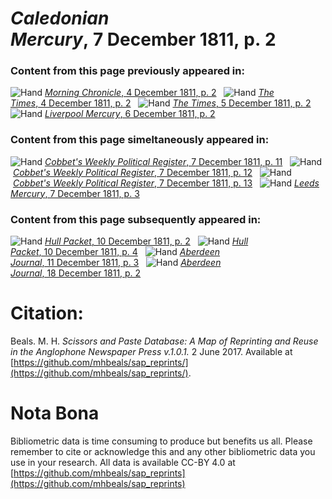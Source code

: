 # *Caledonian Mercury*, 7 December 1811, p. 2  
  
### Content from this page previously appeared in:  
![Hand](http://scissorsandpaste.net/wp-content/uploads/2017/06/smallhandpointer.png) [*Morning Chronicle*, 4 December 1811, p. 2](https://mhbeals.github.io/sap_html/Morning-Chronicle/Morning-Chronicle-4-December-1811-p-2)  
![Hand](http://scissorsandpaste.net/wp-content/uploads/2017/06/smallhandpointer.png) [*The Times*, 4 December 1811, p. 2](https://mhbeals.github.io/sap_html/The-Times/The-Times-4-December-1811-p-2)  
![Hand](http://scissorsandpaste.net/wp-content/uploads/2017/06/smallhandpointer.png) [*The Times*, 5 December 1811, p. 2](https://mhbeals.github.io/sap_html/The-Times/The-Times-5-December-1811-p-2)  
![Hand](http://scissorsandpaste.net/wp-content/uploads/2017/06/smallhandpointer.png) [*Liverpool Mercury*, 6 December 1811, p. 2](https://mhbeals.github.io/sap_html/Liverpool-Mercury/Liverpool-Mercury-6-December-1811-p-2)  
  
### Content from this page simeltaneously appeared in:  
![Hand](http://scissorsandpaste.net/wp-content/uploads/2017/06/smallhandpointer.png) [*Cobbet's Weekly Political Register*, 7 December 1811, p. 11](https://mhbeals.github.io/sap_html/Cobbet's-Weekly-Political-Register/Cobbet's-Weekly-Political-Register-7-December-1811-p-11)  
![Hand](http://scissorsandpaste.net/wp-content/uploads/2017/06/smallhandpointer.png) [*Cobbet's Weekly Political Register*, 7 December 1811, p. 12](https://mhbeals.github.io/sap_html/Cobbet's-Weekly-Political-Register/Cobbet's-Weekly-Political-Register-7-December-1811-p-12)  
![Hand](http://scissorsandpaste.net/wp-content/uploads/2017/06/smallhandpointer.png) [*Cobbet's Weekly Political Register*, 7 December 1811, p. 13](https://mhbeals.github.io/sap_html/Cobbet's-Weekly-Political-Register/Cobbet's-Weekly-Political-Register-7-December-1811-p-13)  
![Hand](http://scissorsandpaste.net/wp-content/uploads/2017/06/smallhandpointer.png) [*Leeds Mercury*, 7 December 1811, p. 3](https://mhbeals.github.io/sap_html/Leeds-Mercury/Leeds-Mercury-7-December-1811-p-3)  
  
### Content from this page subsequently appeared in:  
![Hand](http://scissorsandpaste.net/wp-content/uploads/2017/06/smallhandpointer.png) [*Hull Packet*, 10 December 1811, p. 2](https://mhbeals.github.io/sap_html/Hull-Packet/Hull-Packet-10-December-1811-p-2)  
![Hand](http://scissorsandpaste.net/wp-content/uploads/2017/06/smallhandpointer.png) [*Hull Packet*, 10 December 1811, p. 4](https://mhbeals.github.io/sap_html/Hull-Packet/Hull-Packet-10-December-1811-p-4)  
![Hand](http://scissorsandpaste.net/wp-content/uploads/2017/06/smallhandpointer.png) [*Aberdeen Journal*, 11 December 1811, p. 3](https://mhbeals.github.io/sap_html/Aberdeen-Journal/Aberdeen-Journal-11-December-1811-p-3)  
![Hand](http://scissorsandpaste.net/wp-content/uploads/2017/06/smallhandpointer.png) [*Aberdeen Journal*, 18 December 1811, p. 2](https://mhbeals.github.io/sap_html/Aberdeen-Journal/Aberdeen-Journal-18-December-1811-p-2)  


# Citation: 

Beals. M. H. *Scissors and Paste Database: A Map of Reprinting and Reuse in the Anglophone Newspaper Press v.1.0.1.* 2 June 2017. Available at [https://github.com/mhbeals/sap_reprints/](https://github.com/mhbeals/sap_reprints/). 

# Nota Bona

Bibliometric data is time consuming to produce but benefits us all. Please remember to cite or acknowledge this and any other bibliometric data you use in your research. All data is available CC-BY 4.0 at [https://github.com/mhbeals/sap_reprints](https://github.com/mhbeals/sap_reprints)